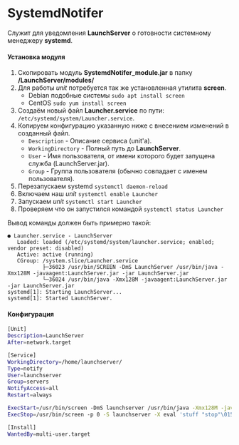 # SystemdNotifer

Служит для уведомления **LaunchServer** о готовности системному менеджеру **systemd**.

#### Установка модуля

1. Скопировать модуль **SystemdNotifer_module.jar** в папку **/LaunchServer/modules/**
2. Для работы *unit* потребуется так же установленная утилита **screen**.
    - Debian подобные системы `sudo apt install screen`
    - CentOS `sudo yum install screen`
3. Создаём новый файл **Launcher.service** по пути: `/etc/systemd/system/Launcher.service`.
4. Копируем конфигурацию указанную ниже с внесением изменений в созданный файл.
    - `Description` - Описание сервиса (unit'а).
    - `WorkingDirectory` - Полный путь до **LaunchServer**.
    - `User` - Имя пользователя, от имени которого будет запущена служба (LaunchServer.jar).
    - `Group` - Группа пользователя (обычно совпадает с именем пользователя).
5. Перезапускаем systemd `systemctl daemon-reload`
6. Включаем наш *unit* `systemctl enable Launcher`
7. Запускаем *unit* `systemctl start Launcher`
8. Проверяем что он запустился командой `systemctl status Launcher`

Вывод команды должен быть примерно такой:

```
● Launcher.service - LaunchServer
   Loaded: loaded (/etc/systemd/system/launcher.service; enabled; vendor preset: disabled)
   Active: active (running)
   CGroup: /system.slice/Launcher.service
           ├─36023 /usr/bin/SCREEN -DmS LaunchServer /usr/bin/java -Xmx128M -javaagent:LaunchServer.jar -jar LaunchServer.jar
           └─36024 /usr/bin/java -Xmx128M -javaagent:LaunchServer.jar -jar LaunchServer.jar
systemd[1]: Starting LaunchServer...
systemd[1]: Started LaunchServer.
```

#### Конфигурация

```bash
[Unit]
Description=LaunchServer
After=network.target

[Service]
WorkingDirectory=/home/launchserver/
Type=notify
User=launchserver
Group=servers
NotifyAccess=all
Restart=always    

ExecStart=/usr/bin/screen -DmS launchserver /usr/bin/java -Xmx128M -javaagent:LaunchServer.jar -jar LaunchServer.jar
ExecStop=/usr/bin/screen -p 0 -S launchserver -X eval 'stuff "stop"\015'

[Install]
WantedBy=multi-user.target
```
